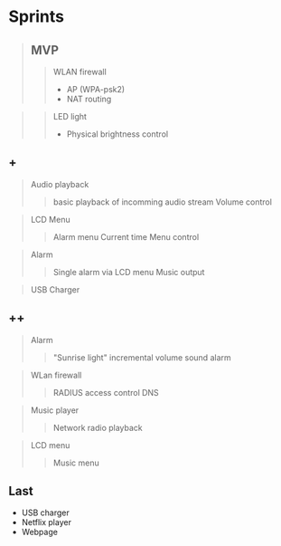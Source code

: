 # Sprints
> ## MVP
>> WLAN firewall
>> - AP (WPA-psk2)
>> - NAT routing

>> LED light
>> - Physical brightness control

## +
> Audio playback
>> basic playback of incomming audio stream
>> Volume control

> LCD Menu
>> Alarm menu
>> Current time
>> Menu control

> Alarm
>> Single alarm via LCD menu
>> Music output

> USB Charger

## ++ 
> Alarm
>> "Sunrise light"
>> incremental volume sound alarm

> WLan firewall
>> RADIUS access control
>> DNS

> Music player
>> Network radio playback

> LCD menu
>> Music menu




## Last
- USB charger
- Netflix player
- Webpage
